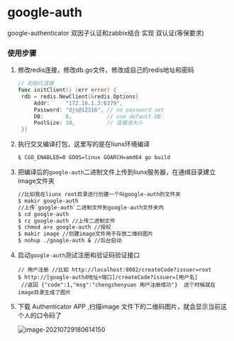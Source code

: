 # google-auth
google-authenticator 双因子认证和zabbix结合 实现 双认证(等保要求)



### 使用步骤

1. 修改redis连接，修改db.go文件，修改成自己的redis地址和密码

   ```go
   // 初始化连接
   func initClient() (err error) {
   	rdb = redis.NewClient(&redis.Options{
   		Addr:     "172.16.1.3:6379",      
   		Password: "djs@12316", // no password set
   		DB:       0,           // use default DB
   		PoolSize: 10,          // 连接池大小
   	})
   
   ```

2. 执行交叉编译打包，这里写的是在liunx环境编译

   ```sh
   $ CGO_ENABLED=0 GOOS=linux GOARCH=amd64 go build
   ```

3. 把编译后的`google-auth`二进制文件上传到liunx服务器，在通缉目录建立image文件夹

   ```sh
   //比如我在liunx root目录进行创建一个叫google-auth的文件夹
   $ makir google-auth  
   //上传`google-auth`二进制文件到google-auth文件夹内
   $ cd google-auth
   $ rz google-auth //上传二进制文件
   $ chmod a+x google-auth //授权
   $ makir image //创建image文件用于存放二维码图片
   $ nohup ./google-auth & //后台启动
   ```

4. 启动`google-auth`测试注册和验证码验证接口

   ```
   // 用户注册 //比如 http://localhost:8082/createCode?issuer=root
   $ http://[google-authd地址+端口]/createCode?issuer=[用户名]
    //返回 {"code":1,"msg":"chengzhenyuan 用户注册成功"}  这个时候就在image目录生成了图片
   ```

5. 下载 Authenticator APP ,扫描image 文件下的二维码图片，就会显示当前这个人的口令码了

   ![image-20210729180614150](./app.png)

 
